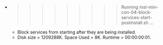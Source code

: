 * >>>>>>>>> Running inst-min-con-04-block-services-start-postinstall.sh ...
  * Block services from starting after they are being installed.
  * Disk size = 1209288K. Space Used = 8K. Runtime = 00:00:00:01.
